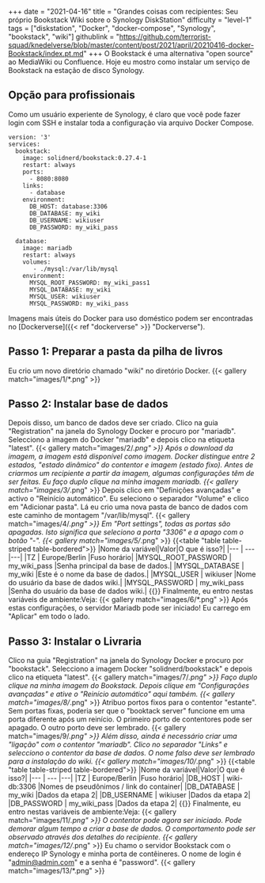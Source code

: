 +++
date = "2021-04-16"
title = "Grandes coisas com recipientes: Seu próprio Bookstack Wiki sobre o Synology DiskStation"
difficulty = "level-1"
tags = ["diskstation", "Docker", "docker-compose", "Synology", "bookstack", "wiki"]
githublink = "https://github.com/terrorist-squad/knedelverse/blob/master/content/post/2021/april/20210416-docker-Bookstack/index.pt.md"
+++
O Bookstack é uma alternativa "open source" ao MediaWiki ou Confluence. Hoje eu mostro como instalar um serviço de Bookstack na estação de disco Synology.
## Opção para profissionais
Como um usuário experiente de Synology, é claro que você pode fazer login com SSH e instalar toda a configuração via arquivo Docker Compose.
```
version: '3'
services:
  bookstack:
    image: solidnerd/bookstack:0.27.4-1
    restart: always
    ports:
      - 8080:8080
    links:
      - database
    environment:
      DB_HOST: database:3306
      DB_DATABASE: my_wiki
      DB_USERNAME: wikiuser
      DB_PASSWORD: my_wiki_pass
      
  database:
    image: mariadb
    restart: always
    volumes:
       - ./mysql:/var/lib/mysql
    environment:
      MYSQL_ROOT_PASSWORD: my_wiki_pass1
      MYSQL_DATABASE: my_wiki
      MYSQL_USER: wikiuser
      MYSQL_PASSWORD: my_wiki_pass

```
Imagens mais úteis do Docker para uso doméstico podem ser encontradas no [Dockerverse]({{< ref "dockerverse" >}} "Dockerverse").
## Passo 1: Preparar a pasta da pilha de livros
Eu crio um novo diretório chamado "wiki" no diretório Docker.
{{< gallery match="images/1/*.png" >}}

## Passo 2: Instalar base de dados
Depois disso, um banco de dados deve ser criado. Clico na guia "Registration" na janela do Synology Docker e procuro por "mariadb". Selecciono a imagem do Docker "mariadb" e depois clico na etiqueta "latest".
{{< gallery match="images/2/*.png" >}}
Após o download da imagem, a imagem está disponível como imagem. Docker distingue entre 2 estados, "estado dinâmico" do contentor e imagem (estado fixo). Antes de criarmos um recipiente a partir da imagem, algumas configurações têm de ser feitas. Eu faço duplo clique na minha imagem mariadb.
{{< gallery match="images/3/*.png" >}}
Depois clico em "Definições avançadas" e activo o "Reinício automático". Eu seleciono o separador "Volume" e clico em "Adicionar pasta". Lá eu crio uma nova pasta de banco de dados com este caminho de montagem "/var/lib/mysql".
{{< gallery match="images/4/*.png" >}}
Em "Port settings", todas as portas são apagadas. Isto significa que seleciono a porta "3306" e a apago com o botão "-".
{{< gallery match="images/5/*.png" >}}
{{<table "table table-striped table-bordered">}}
|Nome da variável|Valor|O que é isso?|
|--- | --- |---|
|TZ	| Europe/Berlin |Fuso horário|
|MYSQL_ROOT_PASSWORD	|  my_wiki_pass |Senha principal da base de dados.|
|MYSQL_DATABASE | 	my_wiki	|Este é o nome da base de dados.|
|MYSQL_USER	|  wikiuser	|Nome do usuário da base de dados wiki.|
|MYSQL_PASSWORD	|  my_wiki_pass	|Senha do usuário da base de dados wiki.|
{{</table>}}
Finalmente, eu entro nestas variáveis de ambiente:Veja:
{{< gallery match="images/6/*.png" >}}
Após estas configurações, o servidor Mariadb pode ser iniciado! Eu carrego em "Aplicar" em todo o lado.
## Passo 3: Instalar o Livraria
Clico na guia "Registration" na janela do Synology Docker e procuro por "bookstack". Selecciono a imagem Docker "solidnerd/bookstack" e depois clico na etiqueta "latest".
{{< gallery match="images/7/*.png" >}}
Faço duplo clique na minha imagem do Bookstack. Depois clique em "Configurações avançadas" e ative o "Reinício automático" aqui também.
{{< gallery match="images/8/*.png" >}}
Atribuo portos fixos para o contentor "estante". Sem portas fixas, poderia ser que o "booktack server" funcione em uma porta diferente após um reinício. O primeiro porto de contentores pode ser apagado. O outro porto deve ser lembrado.
{{< gallery match="images/9/*.png" >}}
Além disso, ainda é necessário criar uma "ligação" com o contentor "mariadb". Clico no separador "Links" e selecciono o contentor da base de dados. O nome falso deve ser lembrado para a instalação do wiki.
{{< gallery match="images/10/*.png" >}}
{{<table "table table-striped table-bordered">}}
|Nome da variável|Valor|O que é isso?|
|--- | --- |---|
|TZ	| Europe/Berlin |Fuso horário|
|DB_HOST	| wiki-db:3306	|Nomes de pseudônimos / link do container|
|DB_DATABASE	| my_wiki |Dados da etapa 2|
|DB_USERNAME	| wikiuser |Dados da etapa 2|
|DB_PASSWORD	| my_wiki_pass	|Dados da etapa 2|
{{</table>}}
Finalmente, eu entro nestas variáveis de ambiente:Veja:
{{< gallery match="images/11/*.png" >}}
O contentor pode agora ser iniciado. Pode demorar algum tempo a criar a base de dados. O comportamento pode ser observado através dos detalhes do recipiente.
{{< gallery match="images/12/*.png" >}}
Eu chamo o servidor Bookstack com o endereço IP Synology e minha porta de contêineres. O nome de login é "admin@admin.com" e a senha é "password".
{{< gallery match="images/13/*.png" >}}
